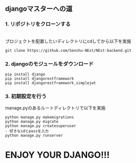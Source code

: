 ## djangoマスターへの道

### 1. リポジトリをクローンする
<br>プロジェクトを配置したいディレクトリにcdしてから以下を実施
```console
git clone https://github.com/Senshu-NEst/NEst-backend.git
```

### 2. djangoのモジュールをダウンロード<br>
```console
pip install django
pip install djangorestframework
pip install djangorestframework_simplejwt
```

### 3. 初期設定を行う
manage.pyのあるルートディレクトリで以下を実施
```console
python manage.py makemigrations
python manage.py migrate
python manage.py createsuperuser
- 好きなidとpassを入力
python manage.py runserver
```
# ENJOY YOUR DJANGO!!!

